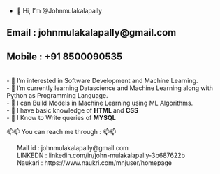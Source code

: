 - 👋 Hi, I’m @Johnmulakalapally
 <h2>Email  : johnmulakalapally@gmail.com</h2>
 <h2>Mobile : +91 8500090535</h2><br>
- 👀 I’m interested in Software Development and Machine Learning.<br>
- 🌱 I’m currently learning Datascience and Machine Learning along with Python as Programming Language.<br>
- 🌱 I can Build Models in Machine Learning using ML Algorithms.<br>
- 👀 I have basic knowledge of <b>HTML </b> and <b> CSS</b><br>
- 🌱 I Know to Write queries of <b>MYSQL</b>
 

📫📫 You can reach me through : 📫📫<br>
 <ul>Mail id : johnmulakalapally@gmail.com<br>
 LINKEDN : linkedin.com/in/john-mulakalapally-3b687622b <br>
 Naukari : https://www.naukri.com/mnjuser/homepage
</ul>
